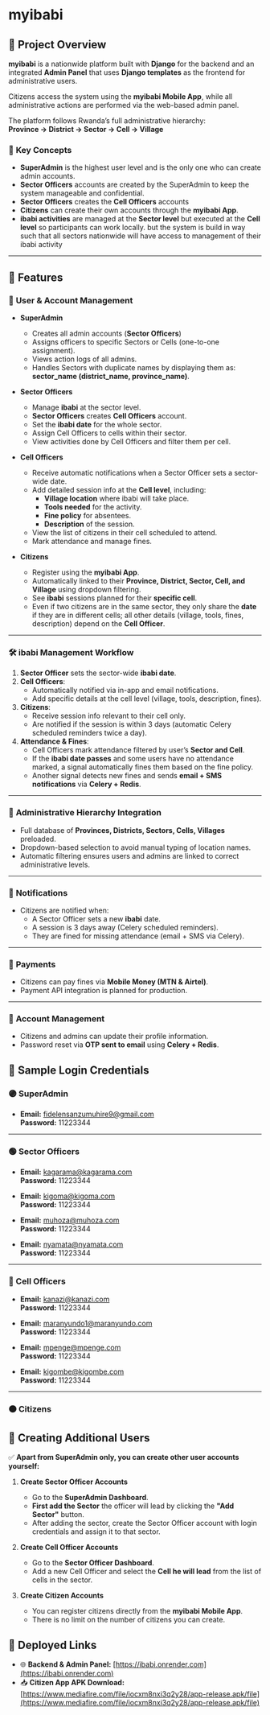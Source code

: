 # myibabi

## 📌 **Project Overview**
**myibabi** is a nationwide platform built with **Django** for the backend and an integrated **Admin Panel** that uses **Django templates** as the frontend for administrative users.  

Citizens access the system using the **myibabi Mobile App**, while all administrative actions are performed via the web-based admin panel.  

The platform follows Rwanda’s full administrative hierarchy:  
**Province → District → Sector → Cell → Village**  

### 🔑 **Key Concepts**
- **SuperAdmin** is the highest user level and is the only one who can create admin accounts.  
- **Sector Officers** accounts are created by the SuperAdmin to keep the system manageable and confidential. 
- **Sector Officers** creates the  **Cell Officers** accounts
- **Citizens** can create their own accounts through the **myibabi App**.  
- **ibabi activities** are managed at the **Sector level** but executed at the **Cell level** so participants can work locally.  but the system is build in way such that all sectors nationwide will have access to management of their ibabi activity

---

## 🚀 **Features**

### 👤 **User & Account Management**
- **SuperAdmin**
  - Creates all admin accounts (**Sector Officers**)  
  - Assigns officers to specific Sectors or Cells (one-to-one assignment).  
  - Views action logs of all admins.  
  - Handles Sectors with duplicate names by displaying them as:  
    **sector_name (district_name, province_name)**.  

- **Sector Officers**
  - Manage **ibabi** at the sector level. 
  - **Sector Officers** creates  **Cell Officers** account. 
  - Set the **ibabi date** for the whole sector.  
  - Assign Cell Officers to cells within their sector.  
  - View activities done by Cell Officers and filter them per cell.  

- **Cell Officers**
  - Receive automatic notifications when a Sector Officer sets a sector-wide date.  
  - Add detailed session info at the **Cell level**, including:  
    - **Village location** where ibabi will take place.  
    - **Tools needed** for the activity.  
    - **Fine policy** for absentees.  
    - **Description** of the session.  
  - View the list of citizens in their cell scheduled to attend.  
  - Mark attendance and manage fines.  

- **Citizens**
  - Register using the **myibabi App**.  
  - Automatically linked to their **Province, District, Sector, Cell, and Village** using dropdown filtering.  
  - See **ibabi** sessions planned for their **specific cell**.  
  - Even if two citizens are in the same sector, they only share the **date** if they are in different cells; all other details (village, tools, fines, description) depend on the **Cell Officer**.  

---

### 🛠️ **ibabi Management Workflow**
1. **Sector Officer** sets the sector-wide **ibabi date**.  
2. **Cell Officers**:
   - Automatically notified via in-app and email notifications.  
   - Add specific details at the cell level (village, tools, description, fines).  
3. **Citizens**:
   - Receive session info relevant to their cell only.  
   - Are notified if the session is within 3 days (automatic Celery scheduled reminders twice a day).  
4. **Attendance & Fines**:
   - Cell Officers mark attendance filtered by user’s **Sector and Cell**.  
   - If the **ibabi date passes** and some users have no attendance marked, a signal automatically fines them based on the fine policy.  
   - Another signal detects new fines and sends **email + SMS notifications** via **Celery + Redis**.  

---

### 📍 **Administrative Hierarchy Integration**
- Full database of **Provinces, Districts, Sectors, Cells, Villages** preloaded.  
- Dropdown-based selection to avoid manual typing of location names.  
- Automatic filtering ensures users and admins are linked to correct administrative levels.  

---

### 📢 **Notifications**
- Citizens are notified when:  
  - A Sector Officer sets a new **ibabi** date.  
  - A session is 3 days away (Celery scheduled reminders).  
  - They are fined for missing attendance (email + SMS via Celery).  

---

### 💸 **Payments**
- Citizens can pay fines via **Mobile Money (MTN & Airtel)**.  
- Payment API integration is planned for production.  

---

### 🔐 **Account Management**
- Citizens and admins can update their profile information.  
- Password reset via **OTP sent to email** using **Celery + Redis**.  


## 📌 Sample Login Credentials

### 🟣 SuperAdmin
- **Email:** fidelensanzumuhire9@gmail.com  
  **Password:** 11223344  

---

### 🟢 Sector Officers
- **Email:** kagarama@kagarama.com  
  **Password:** 11223344  

- **Email:** kigoma@kigoma.com  
  **Password:** 11223344  

- **Email:** muhoza@muhoza.com  
  **Password:** 11223344  

- **Email:** nyamata@nyamata.com  
  **Password:** 11223344  

---

### 🔵 Cell Officers
- **Email:** kanazi@kanazi.com  
  **Password:** 11223344  

- **Email:** maranyundo1@maranyundo.com  
  **Password:** 11223344  

- **Email:** mpenge@mpenge.com  
  **Password:** 11223344  

- **Email:** kigombe@kigombe.com  
  **Password:** 11223344  

---

### 🟠 Citizens




## 🔑 Creating Additional Users

✅ **Apart from SuperAdmin only, you can create other user accounts yourself:**  

1. **Create Sector Officer Accounts**  
   - Go to the **SuperAdmin Dashboard**.  
   - **First add the Sector** the officer will lead by clicking the **"Add Sector"** button.  
   - After adding the sector, create the Sector Officer account with login credentials and assign it to that sector.  

2. **Create Cell Officer Accounts**  
   - Go to the **Sector Officer Dashboard**.  
   - Add a new Cell Officer and select the **Cell he will lead** from the list of cells in the sector.  

3. **Create Citizen Accounts**  
   - You can register citizens directly from the **myibabi Mobile App**.  
   - There is no limit on the number of citizens you can create.  


## 🔗 Deployed Links

- 🌐 **Backend & Admin Panel:** [https://ibabi.onrender.com](https://ibabi.onrender.com)  
- 📥 **Citizen App APK Download:** [https://www.mediafire.com/file/iocxm8nxi3q2y28/app-release.apk/file](https://www.mediafire.com/file/iocxm8nxi3q2y28/app-release.apk/file)  
